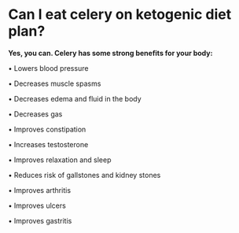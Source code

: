 # Can I eat celery on ketogenic diet plan?

**Yes, you can. Celery has some strong benefits for your body:**

• Lowers blood pressure

• Decreases muscle spasms

• Decreases edema and fluid in the body

• Decreases gas

• Improves constipation

• Increases testosterone

• Improves relaxation and sleep

• Reduces risk of gallstones and kidney stones

• Improves arthritis

• Improves ulcers

• Improves gastritis